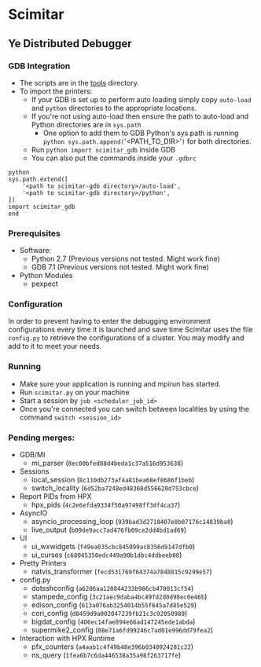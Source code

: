 # Scimitar
## Ye Distributed Debugger

### GDB Integration
* The scripts are in the
  [tools](`https://github.com/parsa/scimitar/tree/master/tools`) directory.
* To import the printers:
    * If your GDB is set up to perform auto loading simply copy `auto-load` and
      `python` directories to the appropriate locations.
    * If you're not using auto-load then ensure the path to auto-load and
      Python directories are in `sys.path`
        * One option to add them to GDB Python's sys.path is running `python
          sys.path.append(`'<PATH_TO_DIR>'`)` for both directories.
    * Run `python import scimitar_gdb` inside GDB
    * You can also put the commands inside your `.gdbrc`

```
python
sys.path.extend([
    '<path to scimitar-gdb directory>/auto-load',
    '<path to scimitar-gdb directory>/python',
])
import scimitar_gdb
end
```

### Prerequisites
* Software:
  * Python 2.7 (Previous versions not tested. Might work fine)
  * GDB 7.1 (Previous versions not tested. Might work fine)
* Python Modules
  * pexpect

### Configuration
In order to prevent having to enter the debugging environment configurations
every time it is launched and save time Scimitar uses the file
`config.py` to retrieve the configurations of a cluster. You may modify
and add to it to meet your needs.

### Running
* Make sure your application is running and mpirun has started.
* Run `scimitar.py` on your machine
* Start a session by `job <scheduler_job_id>`
* Once you're connected you can switch between localities by using the command
  `switch <session_id>`

### Pending merges:
* GDB/MI
  * mi_parser (`8ec00bfed88d4beda1c37a516d953638`)
* Sessions
  * local_session (`8c110db273af4a81bea68ef8686f1beb`)
  * switch_locality (`6d52ba7248ed48368d556620d753cbce`)
* Report PIDs from HPX
  * hpx_pids (`4c2e6efda9334f50a97498ff3df4ca37`)
* AsyncIO
  * asyncio_processing_loop (`939bad3d2718407e8b07176c14839ba0`)
  * live_output (`b09de9acc7ad476fb09ce2dd4bd1ad69`)
* UI
  * ui_wxwidgets (`f49ea035cbc845099ac8356d9147dfb0`)
  * ui_curses (`c68045350edc449a90b1dbc4ddbeeb08`)
* Pretty Printers
  * natvis_transformer (`fecd531769f64374a7848815c9299e57`)
* config.py
  * dotsshconfig (`a6206aa120844233b986cb470013cf54`)
  * stampede_config (`3c21aec9daba4bc49fd2d0d98ec0e46b`)
  * edison_config (`613a076ab3254014b55f645a7d85e529`)
  * cori_config (`d8459d9a002047239fb21c3c92050980`)
  * bigdat_config (`406ec14fae894e66ad147245ede1abda`)
  * supermike2_config (`08e71a6fd99246c7ad01e996dd79fea2`)
* Interaction with HPX Runtime
  * pfx_counters (`a4aab1c4f49b48e396b0340924281c22`)
  * ns_query (`1fea6b7c6da446538a35a98f263717fe`)
